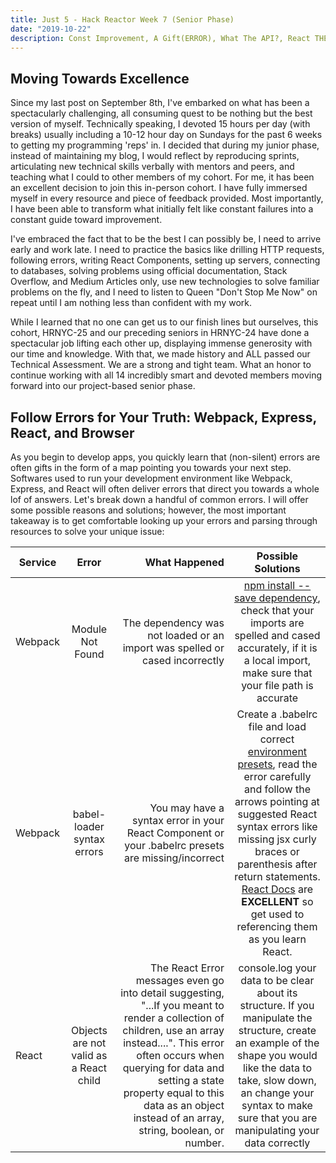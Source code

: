 ```yaml
---
title: Just 5 - Hack Reactor Week 7 (Senior Phase)
date: "2019-10-22"
description: Const Improvement, A Gift(ERROR), What The API?, React THEN Redux, Making Big Promises (Parts 1 and 2)
---
```


## Moving Towards Excellence

Since my last post on September 8th, I've embarked on what has been a spectacularly challenging, all consuming quest to be nothing but the best version of myself. Technically speaking, I devoted 15 hours per day (with breaks) usually including a 10-12 hour day on Sundays for the past 6 weeks to getting my programming 'reps' in. I decided that during my junior phase, instead of maintaining my blog, I would reflect by reproducing sprints, articulating new technical skills verbally with mentors and peers, and teaching what I could to other members of my cohort. For me, it has been an excellent decision to join this in-person cohort. I have fully immersed myself in every resource and piece of feedback provided. Most importantly, I have been able to transform what initially felt like constant failures into a constant guide toward improvement.

I've embraced the fact that to be the best I can possibly be, I need to arrive early and work late. I need to practice the basics like drilling HTTP requests, following errors, writing React Components, setting up servers, connecting to databases, solving problems using official documentation, Stack Overflow, and Medium Articles only, use new technologies to solve familiar problems on the fly, and I need to listen to Queen "Don't Stop Me Now" on repeat until I am nothing less than confident with my work.

While I learned that no one can get us to our finish lines but ourselves, this cohort, HRNYC-25 and our preceding seniors in HRNYC-24 have done a spectacular job lifting each other up, displaying immense generosity with our time and knowledge. With that, we made history and ALL passed our Technical Assessment. We are a strong and tight team. What an honor to continue working with all 14 incredibly smart and devoted members moving forward into our project-based senior phase.

## Follow Errors for Your Truth: Webpack, Express, React, and Browser

As you begin to develop apps, you quickly learn that (non-silent) errors are often gifts in the form of a map pointing you towards your next step. Softwares used to run your development environment like Webpack, Express, and React will often deliver errors that direct you towards a whole lof of answers. Let's break down a handful of common errors. I will offer some possible reasons and solutions; however, the most important takeaway is to get comfortable looking up your errors and parsing through resources to solve your unique issue:

| **Service** |               **Error**                |                                                                                                                                                                                                                                                                                     **What Happened** |                                                                                                                                                                                       **Possible Solutions**                                                                                                                                                                                        |
| ----------- | :------------------------------------: | ----------------------------------------------------------------------------------------------------------------------------------------------------------------------------------------------------------------------------------------------------------------------------------------------------: | :-------------------------------------------------------------------------------------------------------------------------------------------------------------------------------------------------------------------------------------------------------------------------------------------------------------------------------------------------------------------------------------------------: |
| Webpack     |            Module Not Found            |                                                                                                                                                                                                                           The dependency was not loaded or an import was spelled or cased incorrectly |                                                                                                        [npm install --save dependency](https://www.npmjs.com/), check that your imports are spelled and cased accurately, if it is a local import, make sure that your file path is accurate                                                                                                        |
| Webpack     |       babel-loader syntax errors       |                                                                                                                                                                                                    You may have a syntax error in your React Component or your .babelrc presets are missing/incorrect | Create a .babelrc file and load correct [environment presets](https://babeljs.io/docs/en/presets), read the error carefully and follow the arrows pointing at suggested React syntax errors like missing jsx curly braces or parenthesis after return statements. [React Docs](https://reactjs.org/docs/getting-started.html) are **EXCELLENT** so get used to referencing them as you learn React. |
| React       | Objects are not valid as a React child | The React Error messages even go into detail suggesting, "...If you meant to render a collection of children, use an array instead....". This error often occurs when querying for data and setting a state property equal to this data as an object instead of an array, string, boolean, or number. |                                                                         console.log your data to be clear about its structure. If you manipulate the structure, create an example of the shape you would like the data to take, slow down, an change your syntax to make sure that you are manipulating your data correctly                                                                         |
